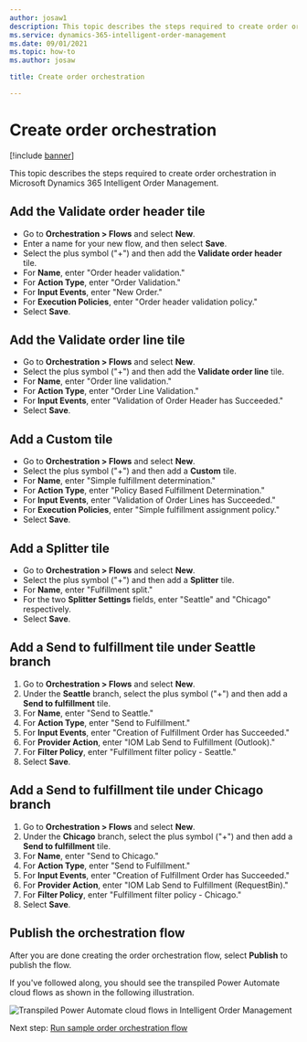 ```yaml
---
author: josaw1
description: This topic describes the steps required to create order orchestration in Microsoft Dynamics 365 Intelligent Order Management.
ms.service: dynamics-365-intelligent-order-management
ms.date: 09/01/2021
ms.topic: how-to
ms.author: josaw

title: Create order orchestration

---
```


# Create order orchestration

[!include [banner](includes/banner.md)]

This topic describes the steps required to create order orchestration in Microsoft Dynamics 365 Intelligent Order Management.

## Add the Validate order header tile

-	Go to **Orchestration \> Flows** and select **New**.
-	Enter a name for your new flow, and then select **Save**.
-	Select the plus symbol ("+") and then add the **Validate order header** tile.
-	For **Name**, enter "Order header validation."
-	For **Action Type**, enter "Order Validation."
-	For **Input Events**, enter "New Order."
-	For **Execution Policies**, enter "Order header validation policy."
-	Select **Save**.

## Add the Validate order line tile

-	Go to **Orchestration \> Flows** and select **New**.
-	Select the plus symbol ("+") and then add the **Validate order line** tile.
-	For **Name**, enter "Order line validation."
- For **Action Type**, enter "Order Line Validation."
-	For **Input Events**, enter "Validation of Order Header has Succeeded."
-	Select **Save**.

## Add a Custom tile

-	Go to **Orchestration \> Flows** and select **New**.
-	Select the plus symbol ("+") and then add a **Custom** tile.
-	For **Name**, enter "Simple fulfillment determination."
- For **Action Type**, enter "Policy Based Fulfillment Determination."
-	For **Input Events**, enter "Validation of Order Lines has Succeeded."
- For **Execution Policies**, enter "Simple fulfillment assignment policy."
- Select **Save**.

## Add a Splitter tile

-	Go to **Orchestration \> Flows** and select **New**.
-	Select the plus symbol ("+") and then add a **Splitter** tile.
-	For **Name**, enter "Fulfillment split."
- For the two **Splitter Settings** fields, enter "Seattle" and "Chicago" respectively.
- Select **Save**.

## Add a Send to fulfillment tile under Seattle branch

1. Go to **Orchestration \> Flows** and select **New**.
1. Under the **Seattle** branch, select the plus symbol ("+") and then add a **Send to fulfillment** tile.
1. For **Name**, enter "Send to Seattle."
1. For **Action Type**, enter "Send to Fulfillment."
1. For **Input Events**, enter "Creation of Fulfillment Order has Succeeded."
1. For **Provider Action**, enter "IOM Lab Send to Fulfillment (Outlook)."
1. For **Filter Policy**, enter "Fulfillment filter policy - Seattle."
1. Select **Save**.



## Add a Send to fulfillment tile under Chicago branch

1. Go to **Orchestration \> Flows** and select **New**.
1. Under the **Chicago** branch, select the plus symbol ("+") and then add a **Send to fulfillment** tile.
1. For **Name**, enter "Send to Chicago."
1. For **Action Type**, enter "Send to Fulfillment."
1. For **Input Events**, enter "Creation of Fulfillment Order has Succeeded."
1. For **Provider Action**, enter "IOM Lab Send to Fulfillment (RequestBin)."
1. For **Filter Policy**, enter "Fulfillment filter policy - Chicago."
1. Select **Save**.

## Publish the orchestration flow

After you are done creating the order orchestration flow, select **Publish** to publish the flow. 

If you've followed along, you should see the transpiled Power Automate cloud flows as shown in the following illustration.

![Transpiled Power Automate cloud flows in Intelligent Order Management](./media/power-automate-cloud-flows.PNG)

Next step: [Run sample order orchestration flow](lab-run-sample-order-orch-flow.md)
